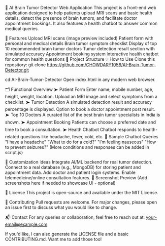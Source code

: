🧠 AI Brain Tumor Detector Web Application
This project is a front-end web application designed to help patients upload MRI scans and basic health details, detect the presence of brain tumors, and facilitate doctor appointment bookings. It also features a health chatbot to answer common medical queries.

🚀 Features
Upload MRI scans (image preview included)
Patient form with personal and medical details
Brain tumor symptom checklist
Display of top 10 recommended brain tumor doctors
Tumor detection result section with simulated accuracy
Appointment booking system
Interactive health chatbot for common health questions
📁 Project Structure
💡 How to Use
Clone this repository:
git clone https://github.com/CHOWDARY1058/AI-Brain-Tumor-Detector.git


cd AI-Brain-Tumor-Detector
Open index.html in any modern web browser.

🗂 Functional Overview ➤ Patient Form Enter name, mobile number, age, height, weight, location. Upload an MRI image and select symptoms from a checklist. ➤ Tumor Detection A simulated detection result and accuracy percentage is displayed. Option to book a doctor appointment post result. ➤ Top 10 Doctors A curated list of the best brain tumor specialists in India is shown. ➤ Appointment Booking Patients can choose a preferred date and time to book a consultation. ➤ Health Chatbot Chatbot responds to health-related questions like headache, fever, cold, etc. 💬 Sample Chatbot Queries "I have a headache" "What to do for a cold?" "I’m feeling nauseous" "How to prevent seizures?" (More conditions and responses can be added in script.js)

🔧 Customization Ideas Integrate AI/ML backend for real tumor detection. Connect to a real database (e.g., MongoDB) for storing patient and appointment data. Add doctor and patient login systems. Enable telemedicine/online consultation features. 📸 Screenshot Preview (Add screenshots here if needed to showcase UI - optional)

📃 License This project is open-source and available under the MIT License.

🤝 Contributing Pull requests are welcome. For major changes, please open an issue first to discuss what you would like to change.

📬 Contact For any queries or collaboration, feel free to reach out at: your-email@example.com

If you'd like, I can also generate the LICENSE file and a basic CONTRIBUTING.md. Want me to add those too!
